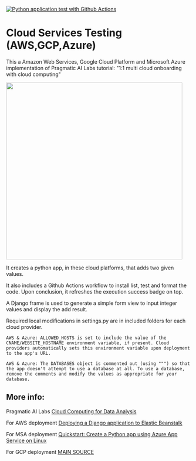 [![Python application test with Github Actions](https://github.com/Akebs/multi-cloud/actions/workflows/main.yml/badge.svg)](https://github.com/Akebs/multi-cloud/actions/workflows/main.yml)

# Cloud Services Testing (AWS,GCP,Azure)


This a Amazon Web Services, Google Cloud Platform and Microsoft Azure implementation of Pragmatic AI Labs tutorial: "1:1 multi cloud onboarding with cloud computing"

<a href="https://youtu.be/zznvjk0zsVg">  <img src="https://i.ytimg.com/vi/zznvjk0zsVg/maxresdefault.jpg" width="480" > </a>


It creates a python app, in these cloud platforms, that adds two given values.

It also includes a Github Actions workflow to install list, test and format the code. Upon conclusion, it refreshes the execution success badge on top.

A Django frame is used to generate a simple form view to input integer values and display the add result.


Required local modifications in settings.py are in included folders for each cloud provider.

    AWS & Azure: ALLOWED_HOSTS is set to include the value of the CNAME/WEBSITE_HOSTNAME environment variable, if present. Cloud providers automatically sets this environment variable upon deployment to the app's URL.

    AWS & Azure: The DATABASES object is commented out (using """) so that the app doesn't attempt to use a database at all. To use a database, remove the comments and modify the values as appropriate for your database.

## More info:

Pragmatic AI Labs <a href="https://paiml.com/docs/home/books/cloud-computing-for-data/"> Cloud Computing for Data Analysis </a>

For AWS deployment <a href="https://docs.aws.amazon.com/elasticbeanstalk/latest/dg/create-deploy-python-django.html#python-django-deploy"> Deploying a Django application to Elastic Beanstalk </a>

For MSA deployment <a href="https://docs.microsoft.com/en-us/azure/app-service/quickstart-python?tabs=bash&pivots=python-framework-django"> Quickstart: Create a Python app using Azure App Service on Linux </a>

For GCP deployment <a href="https://docs.microsoft.com/en-us/azure/app-service/quickstart-python?tabs=bash&pivots=python-framework-django"> MAIN SOURCE </a>
